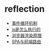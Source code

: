 # reflection
- [事件循环机制](https://github.com/Betty985/reflection/issues/1)
- [js是怎么执行的](https://github.com/Betty985/reflection/issues/2)
- [浏览器渲染原理](https://github.com/Betty985/reflection/issues/3)
- [SPA与前端路由](https://github.com/Betty985/reflection/issues/4)

